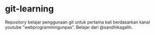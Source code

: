 # git-learning
Repository belajar penggunaan git untuk pertama kali berdasarkan kanal youtube "webprogrammingunpas".
Belajar dari @sandhikagalih.
